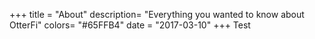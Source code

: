 +++
title = "About"
description= "Everything you wanted to know about OtterFi"
colors= "#65FFB4"
date = "2017-03-10"
+++
Test
